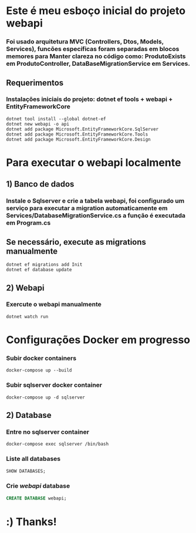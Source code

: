 # Este é meu esboço inicial do projeto webapi
### Foi usado arquitetura MVC (Controllers, Dtos, Models, Services), funcões específicas foram separadas em blocos memores para Manter clareza no código como: ProdutoExists em ProdutoController, DataBaseMigrationService em Services.

## Requerimentos
### Instalações iniciais do projeto: dotnet ef tools + webapi + EntityFrameworkCore
```shell
dotnet tool install --global dotnet-ef
dotnet new webapi -o api
dotnet add package Microsoft.EntityFrameworkCore.SqlServer
dotnet add package Microsoft.EntityFrameworkCore.Tools
dotnet add package Microsoft.EntityFrameworkCore.Design

```
# Para executar o webapi localmente
## 1) Banco de dados
### Instale o Sqlserver e crie a tabela webapi, foi configurado um serviço para executar a migration automaticamente em Services/DatabaseMigrationService.cs a função é executada em Program.cs

## Se necessário, execute as migrations manualmente
```shell
dotnet ef migrations add Init
dotnet ef database update
```

## 2) Webapi
### Exercute o webapi manualmente
```shell
dotnet watch run
```

# Configurações Docker em progresso
### Subir docker containers
```shell
docker-compose up --build
```

### Subir sqlserver docker container
```shell
docker-compose up -d sqlserver
```

## 2) Database
### Entre no sqlserver container
```shell
docker-compose exec sqlserver /bin/bash
```

### Liste all databases
```sql
SHOW DATABASES;
```

### Crie *webapi* database
```sql
CREATE DATABASE webapi;
```

# :) Thanks!